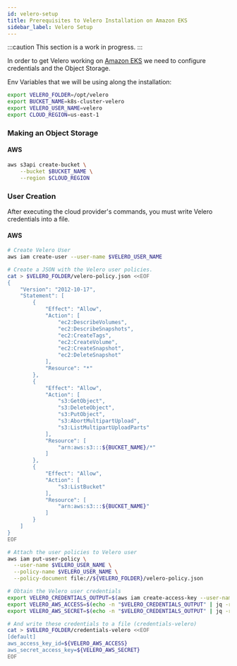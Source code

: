 ```yaml
---
id: velero-setup
title: Prerequisites to Velero Installation on Amazon EKS
sidebar_label: Velero Setup
---
```


:::caution
This section is a work in progress.
:::

In order to get Velero working on [Amazon EKS](https://aws.amazon.com/eks/) we need to configure credentials and the Object Storage.

Env Variables that we will be using along the installation:

```sh
export VELERO_FOLDER=/opt/velero
export BUCKET_NAME=k8s-cluster-velero
export VELERO_USER_NAME=velero
export CLOUD_REGION=us-east-1
```

### Making an Object Storage
#### AWS

```sh
aws s3api create-bucket \
    --bucket $BUCKET_NAME \
    --region $CLOUD_REGION
```

### User Creation

After executing the cloud provider's commands, you must write Velero credentials into a file.

#### AWS

```sh
# Create Velero User
aws iam create-user --user-name $VELERO_USER_NAME

# Create a JSON with the Velero user policies.
cat > $VELERO_FOLDER/velero-policy.json <<EOF
{
    "Version": "2012-10-17",
    "Statement": [
        {
            "Effect": "Allow",
            "Action": [
                "ec2:DescribeVolumes",
                "ec2:DescribeSnapshots",
                "ec2:CreateTags",
                "ec2:CreateVolume",
                "ec2:CreateSnapshot",
                "ec2:DeleteSnapshot"
            ],
            "Resource": "*"
        },
        {
            "Effect": "Allow",
            "Action": [
                "s3:GetObject",
                "s3:DeleteObject",
                "s3:PutObject",
                "s3:AbortMultipartUpload",
                "s3:ListMultipartUploadParts"
            ],
            "Resource": [
                "arn:aws:s3:::${BUCKET_NAME}/*"
            ]
        },
        {
            "Effect": "Allow",
            "Action": [
                "s3:ListBucket"
            ],
            "Resource": [
                "arn:aws:s3:::${BUCKET_NAME}"
            ]
        }
    ]
}
EOF

# Attach the user policies to Velero user
aws iam put-user-policy \
  --user-name $VELERO_USER_NAME \
  --policy-name $VELERO_USER_NAME \
  --policy-document file://${VELERO_FOLDER}/velero-policy.json

# Obtain the Velero user credentials
export VELERO_CREDENTIALS_OUTPUT=$(aws iam create-access-key --user-name $VELERO_USER_NAME)
export VELERO_AWS_ACCESS=$(echo -n "$VELERO_CREDENTIALS_OUTPUT" | jq -r '.AccessKey.AccessKeyId')
export VELERO_AWS_SECRET=$(echo -n "$VELERO_CREDENTIALS_OUTPUT" | jq -r '.AccessKey.SecretAccessKey')

# And write these credentials to a file (credentials-velero)
cat > $VELERO_FOLDER/credentials-velero <<EOF
[default]
aws_access_key_id=${VELERO_AWS_ACCESS}
aws_secret_access_key=${VELERO_AWS_SECRET}
EOF
```
